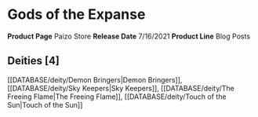 ﻿---
id: '92'
name: Gods of the Expanse
rarity: Common
rus_type_level: null
source: null
trait: null
type: Source

---
# Gods of the Expanse

**Product Page** Paizo Store
**Release Date** 7/16/2021
**Product Line** Blog Posts

## Deities [4]

[[DATABASE/deity/Demon Bringers|Demon Bringers]], [[DATABASE/deity/Sky Keepers|Sky Keepers]], [[DATABASE/deity/The Freeing Flame|The Freeing Flame]], [[DATABASE/deity/Touch of the Sun|Touch of the Sun]]